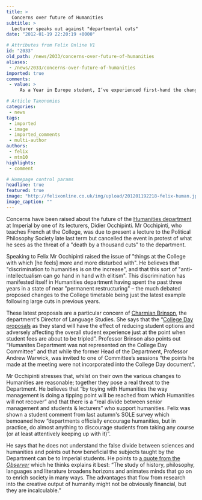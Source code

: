 ```yaml
---
title: >
  Concerns over future of Humanities
subtitle: >
  Lecturer speaks out against "departmental cuts"
date: "2012-01-19 22:20:19 +0000"

# Attributes from Felix Online V1
id: "2033"
old_path: /news/2033/concerns-over-future-of-humanities
aliases:
 - /news/2033/concerns-over-future-of-humanities
imported: true
comments:
 - value: >
     As a Year in Europe student, I’ve experienced first-hand the changes happening in the Humanities Department and I too believe that the constant departmental re-structuring is posing a very real threat to is future. Luckily, there are people at Imperial who, like Mr Occhipinti, realise the importance of their subject and are prepared to fight for its worth. <br> <br>I consider the Humanities Department to be one of Imperial’s greatest assets, primarily as it succeeds in developing the creative minds of its students in what is otherwise a strictly science-based community. The result? Students emerging from Humanities come with a true breadth of knowledge and character that extends further from the resounding Imperial College stereotype of “I’m a Scientist and that’s that”.,I'm also a Year in Europe so I've been studying French in the Humanities Department for two years now. I can say with confidence that the teaching I've received has been excellent and I feel I've greatly benefited from the experienc

# Article Taxonomies
categories:
 - news
tags:
 - imported
 - image
 - imported_comments
 - multi-author
authors:
 - felix
 - mtm10
highlights:
 - comment

# Homepage control params
headline: true
featured: true
image: "http://felixonline.co.uk/img/upload/201201192218-felix-human.jpg"
image_caption: ""
---
```


Concerns have been raised about the future of the [Humanities department](http://www3.imperial.ac.uk/humanities) at Imperial by one of its lecturers, Didier Occhipinti. Mr Occhipinti, who teaches French at the College, was due to present a lecture to the Political Philosophy Society late last term but cancelled the event in protest of what he sees as the threat of a "death by a thousand cuts" to the department.

Speaking to Felix Mr Occhipinti raised the issue of "things at the College with which [he feels] more and more disturbed with". He believes that "discrimination to humanities is on the increase", and that this sort of "anti-intellectualism can go hand in hand with elitism". This discrimination has manifested itself in Humanities department having spent the past three years in a state of near "permanent restructuring" – the much debated proposed changes to the College timetable being just the latest example following large cuts in previous years.

These latest proposals are a particular concern of [Charmian Brinson](http://www3.imperial.ac.uk/people/c.brinson), the department's Director of Language Studies. She says that the “[College Day proposals](http://felixonline.co.uk/news/1705/potential-college-day-revisions-outlined/) as they stand will have the effect of reducing student options and adversely affecting the overall student experience just at the point when student fees are about to be tripled”. Professor Brinson also points out “Humanites Department was not represented on the College Day Committee” and that while the former Head of the Department, Professor Andrew Warwick, was invited to one of Committee’s sessions “the points he made at the meeting were not incorporated into the College Day document”.

Mr Occhipinti stresses that, whilst on their own the various changes to Humanities are reasonable; together they pose a real threat to the Department. He believes that “by toying with Humanities the way management is doing a tipping point will be reached from which Humanities will not recover” and that there is a “real divide between senior management and students & lecturers” who support humanities. Felix was shown a student comment from last autumn's SOLE survey which bemoaned how “departments officially encourage humanities, but in practice, do almost anything to discourage students from taking any course (or at least attentively keeping up with it)”.

He says that he does not understand the false divide between sciences and humanities and points out how beneficial the subjects taught by the Department can be to Imperial students. He points to [a quote from the _Observer_](http://www.guardian.co.uk/commentisfree/2010/feb/28/labour-funding-arts-humanities) which he thinks explains it best: “The study of history, philosophy, languages and literature broadens horizons and animates minds that go on to enrich society in many ways. The advantages that flow from research into the creative output of humanity might not be obviously financial, but they are incalculable.”
